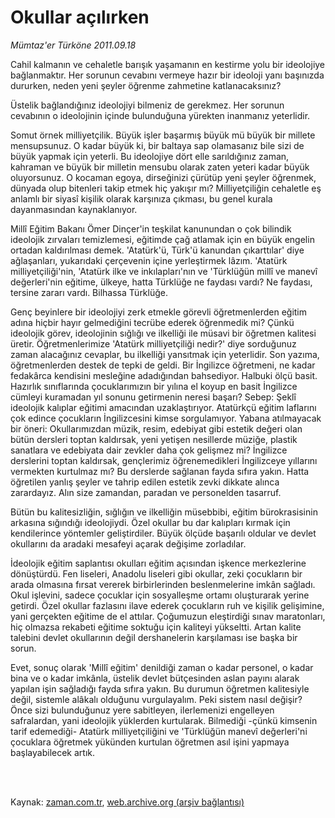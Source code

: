# Okullar açılırken

*Mümtaz'er Türköne 2011.09.18*

<td class="columnist-detail">
<p>Cahil kalmanın ve cehaletle barışık yaşamanın en kestirme yolu bir ideolojiye bağlanmaktır. Her sorunun cevabını vermeye hazır bir ideoloji yanı başınızda dururken, neden yeni şeyler öğrenme zahmetine katlanacaksınız?</p>
<p>
<div id="haberMetinDiv">
<p>Üstelik bağlandığınız ideolojiyi bilmeniz de gerekmez. Her sorunun cevabının o ideolojinin içinde bulunduğuna yürekten inanmanız yeterlidir.
<p>Somut örnek milliyetçilik. Büyük işler başarmış büyük mü büyük bir millete mensupsunuz. O kadar büyük ki, bir baltaya sap olamasanız bile sizi de büyük yapmak için yeterli. Bu ideolojiye dört elle sarıldığınız zaman, kahraman ve büyük bir milletin mensubu olarak zaten yeteri kadar büyük oluyorsunuz. O kocaman egoya, dirseğinizi çürütüp yeni şeyler öğrenmek, dünyada olup bitenleri takip etmek hiç yakışır mı? Milliyetçiliğin cehaletle eş anlamlı bir siyasî kişilik olarak karşınıza çıkması, bu genel kurala dayanmasından kaynaklanıyor.
<p>Millî Eğitim Bakanı Ömer Dinçer'in teşkilat kanunundan o çok bilindik ideolojik zırvaları temizlemesi, eğitimde çağ atlamak için en büyük engelin ortadan kaldırılması demek. 'Atatürk'ü, Türk'ü kanundan çıkarttılar' diye ağlaşanları, yukarıdaki çerçevenin içine yerleştirmek lâzım. 'Atatürk milliyetçiliği'nin, 'Atatürk ilke ve inkılapları'nın ve 'Türklüğün millî ve manevî değerleri'nin eğitime, ülkeye, hatta Türklüğe ne faydası vardı? Ne faydası, tersine zararı vardı. Bilhassa Türklüğe.
<p>Genç beyinlere bir ideolojiyi zerk etmekle görevli öğretmenlerden eğitim adına hiçbir hayır gelmediğini tecrübe ederek öğrenmedik mi? Çünkü ideolojik görev, ideolojinin sığlığı ve ilkelliği ile müsavi bir öğretmen kalitesi üretir. Öğretmenlerimize 'Atatürk milliyetçiliği nedir?' diye sorduğunuz zaman alacağınız cevaplar, bu ilkelliği yansıtmak için yeterlidir. Son yazıma, öğretmenlerden destek de tepki de geldi. Bir İngilizce öğretmeni, ne kadar fedakârca kendisini mesleğine adadığından bahsediyor. Halbuki ölçü basit. Hazırlık sınıflarında çocuklarımızın bir yılına el koyup en basit İngilizce cümleyi kuramadan yıl sonunu getirmenin neresi başarı? Sebep: Şeklî ideolojik kalıplar eğitimi amacından uzaklaştırıyor. Atatürkçü eğitim laflarını çok edince çocukların İngilizcesini kimse sorgulamıyor. Yabana atılmayacak bir öneri: Okullarımızdan müzik, resim, edebiyat gibi estetik değeri olan bütün dersleri toptan kaldırsak, yeni yetişen nesillerde müziğe, plastik sanatlara ve edebiyata dair zevkler daha çok gelişmez mi? İngilizce derslerini toptan kaldırsak, gençlerimiz öğrenemedikleri İngilizceye yıllarını vermekten kurtulmaz mı? Bu derslerde sağlanan fayda sıfıra yakın. Hatta öğretilen yanlış şeyler ve tahrip edilen estetik zevki dikkate alınca zarardayız. Alın size zamandan, paradan ve personelden tasarruf.
<p>Bütün bu kalitesizliğin, sığlığın ve ilkelliğin müsebbibi, eğitim bürokrasisinin arkasına sığındığı ideolojiydi. Özel okullar bu dar kalıpları kırmak için kendilerince yöntemler geliştirdiler. Büyük ölçüde başarılı oldular ve devlet okullarını da aradaki mesafeyi açarak değişime zorladılar.
<p>İdeolojik eğitim saplantısı okulları eğitim açısından işkence merkezlerine dönüştürdü. Fen liseleri, Anadolu liseleri gibi okullar, zeki çocukların bir arada olmasına fırsat vererek birbirlerinden beslenmelerine imkân sağladı. Okul işlevini, sadece çocuklar için sosyalleşme ortamı oluşturarak yerine getirdi. Özel okullar fazlasını ilave ederek çocukların ruh ve kişilik gelişimine, yani gerçekten eğitime de el attılar. Çoğumuzun eleştirdiği sınav maratonları, hiç olmazsa rekabeti eğitime soktuğu için kaliteyi yükseltti. Artan kalite talebini devlet okullarının değil dershanelerin karşılaması ise başka bir sorun.
<p>Evet, sonuç olarak 'Millî eğitim' denildiği zaman o kadar personel, o kadar bina ve o kadar imkânla, üstelik devlet bütçesinden aslan payını alarak yapılan işin sağladığı fayda sıfıra yakın. Bu durumun öğretmen kalitesiyle değil, sistemle alâkalı olduğunu vurgulayalım. Peki sistem nasıl değişir? Önce sizi bulunduğunuz yere sabitleyen, ilerlemenizi engelleyen safralardan, yani ideolojik yüklerden kurtularak. Bilmediği -çünkü kimsenin tarif edemediği- Atatürk milliyetçiliğini ve 'Türklüğün manevî değerleri'ni çocuklara öğretmek yükünden kurtulan öğretmen asıl işini yapmaya başlayabilecek artık. </p></p></p></p></p></p></p></div>
</p>


<p><br>
		 </br></p></td>

Kaynak: [zaman.com.tr](http://zaman.com.tr/yazar.do?yazino=1180888), [web.archive.org (arşiv bağlantısı)](http://web.archive.org/web/20111229042449/http://zaman.com.tr/yazar.do?yazino=1180888)
